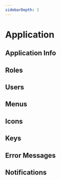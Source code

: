 ```yaml
---
sidebarDepth: 3
---
```


# Application

## Application Info

## Roles

## Users

## Menus

## Icons

## Keys

## Error Messages

## Notifications
